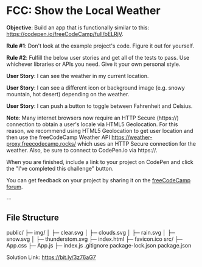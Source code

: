 # FCC: Show the Local Weather

**Objective**: Build an app that is functionally similar to this: https://codepen.io/freeCodeCamp/full/bELRjV.

**Rule #1**: Don't look at the example project's code. Figure it out for yourself.

**Rule #2**: Fulfill the below user stories and get all of the tests to pass. Use whichever libraries or APIs you need. Give it your own personal style.

**User Story**: I can see the weather in my current location.

**User Story**: I can see a different icon or background image (e.g. snowy mountain, hot desert) depending on the weather.

**User Story**: I can push a button to toggle between Fahrenheit and Celsius.

**Note**: Many internet browsers now require an HTTP Secure (https://) connection to obtain a user's locale via HTML5 Geolocation. For this reason, we recommend using HTML5 Geolocation to get user location and then use the freeCodeCamp Weather API https://weather-proxy.freecodecamp.rocks/ which uses an HTTP Secure connection for the weather. Also, be sure to connect to CodePen.io via https://.

When you are finished, include a link to your project on CodePen and click the "I've completed this challenge" button.

You can get feedback on your project by sharing it on the [freeCodeCamp forum](https://forum.freecodecamp.org/c/project-feedback/409).

--

## File Structure

public/
├─ img/
│  ├─ clear.svg
│  ├─ clouds.svg
│  ├─ rain.svg
│  ├─ snow.svg
│  ├─ thunderstom.svg
├─ index.html
├─ favicon.ico
src/
├─ App.css
├─ App.js
├─ index.js
.gitignore
package-lock.json
package.json




Solution Link: https://bit.ly/3z76aG7
